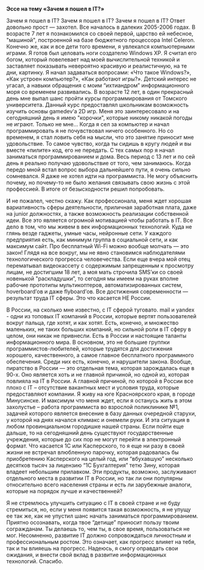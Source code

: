 **Эссе на тему «Зачем я пошел в IT?»**

Зачем я пошел в IT? Зачем я пошел в IT? Зачем я пошел в IT? Ответ довольно прост — захотел. Все началось в далеких 2005-2006 годах. В возрасте 7 лет я познакомился со своей первой, царство ей небесное, "машиной", построенной на базе бюджетного процессора Intel Celeron. Конечно же, как и все дети того времени, я увлекался компьютерными играми. Я готов был целовать ноги создателю Windows XP. Я считал его богом, который повелевает над моей вычислительной техникой и заставляет показывать невероятно красивую и реалистичную, на те дни, картинку. Я начал задаваться вопросами: «Что такое Windows?», «Как устроен компьютер?», «Как работают игры?». Детский интерес не угасал, а навыки обращения с моим “ихтиандром” информационного моря со временем развивались. В возрасте 12 лет, в один прекрасный день мне выпал шанс пройти курсы программирования от Томского университета. Данный курс предоставлял школьникам возможность изучить основы gamedev’а 2D игр. Меня это заинтересовало и на сегодняшний день я имею "корочки", которые никому никакой погоды не играют. Только не мне… Когда я сел за компьютер и начал программировать я не почувствовал ничего особенного. Но со временем, я стал ловить себя на мысли, что это занятие приносит мне удовольствие. То самое чувство, когда ты сидишь в кругу людей и вы вместе «пилите» код, его не передать. С тех самых пор я начал заниматься программированием и дома. Весь период с 13 лет и по сей день я реально получаю удовольствие от того, чем занимаюсь. Когда передо мной встал вопрос выбора дальнейшего пути, я очень сильно сомневался. Я даже не хотел идти на программиста. Не могу объяснить почему, но почему-то не было желания связывать свою жизнь с этой профессией. В итоге от безысходности решил попробовать. 

И не пожалел, честно скажу. Как профессионала, меня ждет хорошая вариативность сферы деятельности, приличная заработная плата, даже на junior должностях, а также возможность реализации собственной идеи. Все это является огромной мотивацией чтобы работать в IT. Все дело в том, что мы живем в век информационных технологий. Куда не глянь везде гаджеты, умные часы, нейронные сети. У каждого предприятия есть, как минимум группа в социальной сети, и как максимум сайт. Про бесплатный Wi-Fi можно вообще молчать — это закон! Глядя на все вокруг, мы не явно становимся наблюдателями технологического прогресса человечества. Если еще вчера мой отец перематывал видеокассету с содержимым запрещенным к просмотру лицам, не достигшим 18 лет, а моя мать строчила SMS’ки со своей новенькой "раскладушки”, то сегодня мы имеем на руках вполне рабочие прототипы мультикоптеров, автоматизированных систем, hoverboard’ов и даже flyboard’ов. Все достижения современности — результат труда IT сферы. Это что касается НЕ России.

В России, на сколько мне известно, с IT сферой туговато. mail и yandex - одни из топовых IT компаний в России, которые вертят пользователей вокруг пальца, где хотят, и как хотят. Есть, конечно, и множество маленьких, не таких больших компаний, но сильной роли в IT сферу в целом, они никак не привнесли. Есть в России и настоящие таланты информационного мира. В основном, это не большие группки программистов-любителей, которые трудятся для достижения хорошего, качественного, а самое главное бесплатного программного обеспечения. Среди них есть, конечно, и нарушители закона. Вообще, пиратство в России — это отдельная тема, которая зарождалась еще в 90-х. Оно является хоть и не главной причиной, но одной из, которая повлияла на IT в России. А главной причиной, по которой в России все плохо с IT – отсутствие вакантных мест и условия труда, которые предоставляют компании. Я живу на юге Красноярского края, в городе Минусинске. И максимум что меня ждет, если я останусь жить в этом захолустье – работа программиста во взрослой поликлинике №1, задачей которого является внесение в базу данных очередной старухи, у которой на днях начался климакс и онемели руки. И эта ситуация в любом провинциальном городишке нашей страны. Если пойти еще дальше, то на сегодняшний день существуют государственные учреждения, которые до сих пор не могут перейти в электронный формат. Что касается 1С или Касперского, то я еще ни разу в своей жизни не встречал влюбленную парочку, которая радовалась бы приобретению Касперского на целый год, или “вбухавшую” несколько десятков тысяч за лицензию “1С Бухгалтерия” тетю Зину, которая владеет небольшим прилавком. Эти продукты, возможно, заслуживают отдельного места в развитии IT в России, но так ли они популярны относительно всего населения страны и есть ли зарубежные аналоги, которые на порядок лучше и качественней?

Я не стремлюсь улучшить ситуацию с IT в своей стране и не буду стремиться, но, если у меня появится такая возможность, я не упущу ее так же, как не упустил шанс начать заниматься программированием. Приятно осознавать, когда твое “детище” приносит пользу твоим согражданам. Ты делаешь то, чем ты, в свое время, пользоваться не мог. Несомненно, развитие IT должно сопровождаться личностным и профессиональным ростом. Это означает, как прогресс влияет на тебя, так и ты влияешь на прогресс. Надеюсь, я смогу оправдать свои ожидания, и внести свой вклад в развитие информационных технологий. Спасибо.
